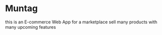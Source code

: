 # Muntag
this is an E-commerce Web App for a marketplace sell many products with many upcoming features 
